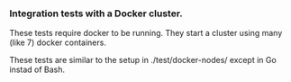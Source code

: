 ### Integration tests with a Docker cluster.

These tests require docker to be running. 
They start a cluster using many (like 7) docker containers.

These tests are similar to the setup in ./test/docker-nodes/ 
except in Go instad of Bash. 

